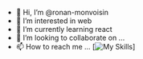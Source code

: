 - 👋 Hi, I’m @ronan-monvoisin
- 👀 I’m interested in web
- 🌱 I’m currently learning react
- 💞️ I’m looking to collaborate on ...
- 📫 How to reach me ...
[![My Skills](https://skillicons.dev/icons?i=js,html,css,vue,react,cs,dotnet,git,jquery,java,mysql,nodejs,php,tailwind,wordpress)]
<!---
ronan-monvoisin/ronan-monvoisin is a ✨ special ✨ repository because its `README.md` (this file) appears on your GitHub profile.
You can click the Preview link to take a look at your changes.
--->
